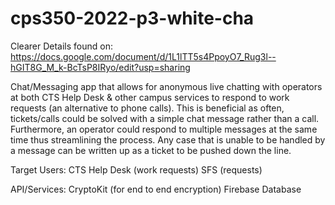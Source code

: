 # cps350-2022-p3-white-cha

Clearer Details found on:
https://docs.google.com/document/d/1L1lTT5s4PpoyO7_Rug3l--hGIT8G_M_k-BcTsP8IRyo/edit?usp=sharing

Chat/Messaging app that allows for anonymous live chatting with operators at both CTS Help Desk & other campus services to respond to work requests (an alternative to phone calls). This is beneficial as often, tickets/calls could be solved with a simple chat message rather than a call. Furthermore, an operator could respond to multiple messages at the same time thus streamlining the process. Any case that is unable to be handled by a message can be written up as a ticket to be pushed down the line. 


Target Users:
CTS Help Desk (work requests)
SFS (requests)


API/Services:
CryptoKit (for end to end encryption)
Firebase Database



